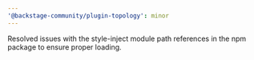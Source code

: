 ```yaml
---
'@backstage-community/plugin-topology': minor
---
```


Resolved issues with the style-inject module path references in the npm package to ensure proper loading.
